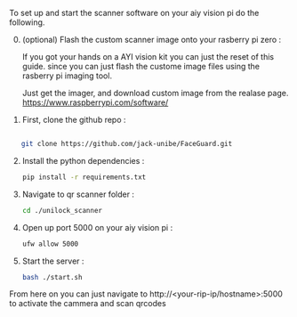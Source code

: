 
To set up and start the scanner software on your aiy vision pi do the following.

0. (optional) Flash the custom scanner image onto your rasberry pi zero :

   If you got your hands on a AYI vision kit you can just the reset of this guide. since you can just flash the custome image files using  the rasberry pi imaging tool. 

   Just get the imager, and download custom image from the realase page. https://www.raspberrypi.com/software/


1. First, clone the github repo : 

```bash

   git clone https://github.com/jack-unibe/FaceGuard.git

```

2. Install the python dependencies :

   ```bash
   pip install -r requirements.txt
   ```

4. Navigate to qr scanner folder :

   ```bash
   cd ./unilock_scanner
   ```

5. Open up port 5000 on your aiy vision pi : 

   ```bash
   ufw allow 5000
   ```

6. Start the server : 

   ```bash
   bash ./start.sh
   ```

From here on you can just navigate to http://<your-rip-ip/hostname>:5000 to activate the cammera and scan qrcodes 

